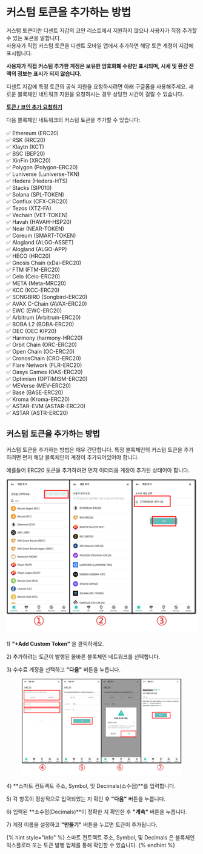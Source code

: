 # 커스텀 토큰을 추가하는 방법

커스텀 토큰이란 디센트 지갑의 코인 리스트에서 지원하지 않으나 사용자가 직접 추가할 수 있는 토큰을 말합니다.\
사용자가 직접 커스텀 토큰을 디센트 모바일 앱에서 추가하면 해당 토큰 계정이 지갑에 표시됩니다.

**사용자가 직접 커스텀 추가한 계정은 보유한 암호화폐 수량만 표시되며, 시세 및 환산 잔액의 정보는 표시가 되지 않습니다.**&#x20;

디센트 지갑에 특정 토큰의 공식 지원을 요청하시려면 아래 구글폼을 사용해주세요. 새로운 블록체인 네트워크 지원을 요청하시는 경우 상당한 시간이 걸릴 수 있습니다.

[**토큰 / 코인 추가 요청하기**](https://docs.google.com/forms/d/e/1FAIpQLSddydt7fv7D0ATnw49tCsBsex9DpHinAr0sebGb\_eQb0ne37g/viewform)



다음 블록체인 네트워크의 커스텀 토큰을 추가할 수 있습니다:\
\
✅ Ethereum (ERC20) \
✅ RSK (RRC20) \
✅ Klaytn (KCT) \
✅ BSC (BEP20) \
✅ XinFin (XRC20)  \
✅ Polygon (Polygon-ERC20) \
✅ Luniverse (Luniverse-TKN) \
✅ Hedera (Hedera-HTS)  \
✅ Stacks (SIP010)\
✅ Solana (SPL-TOKEN)\
✅ Conflux (CFX-CRC20)\
✅ Tezos (XTZ-FA)\
✅ Vechain (VET-TOKEN)\
✅ Havah (HAVAH-HSP20)\
✅ Near (NEAR-TOKEN)\
✅ Coreum (SMART-TOKEN)\
✅ Alogland (ALGO-ASSET)\
✅ Alogland (ALGO-APP)\
✅ HECO (HRC20)\
✅ Gnosis Chain (xDai-ERC20)\
✅ FTM (FTM-ERC20)  \
✅ Celo (Celo-ERC20) \
✅ META (Meta-MRC20) \
✅ KCC (KCC-ERC20) \
✅ SONGBIRD (Songbird-ERC20) \
✅ AVAX C-Chain (AVAX-ERC20)\
✅ EWC (EWC-ERC20) \
✅ Arbitrum (Arbitrum-ERC20)\
✅ BOBA L2 (BOBA-ERC20)\
✅ OEC (OEC KIP20)\
✅ Harmony (harmony-HRC20)\
✅ Orbit Chain (ORC-ERC20)\
✅ Open Chain (OC-ERC20)\
✅ CronosChain (CRO-ERC20)\
✅ Flare Network (FLR-ERC20)\
✅ Oasys Games (OAS-ERC20)\
✅ Optimism (OPTIMISM-ERC20)\
✅ MEVerse (MEV-ERC20)\
✅ Base (BASE-ERC20)\
✅ Kroma (Kroma-ERC20)\
✅ ASTAR-EVM (ASTAR-ERC20)\
✅ ASTAR (ASTR-ERC20)

## 커스텀 토큰을 추가하는 방법

커스텀 토큰을 추가하는 방법은 매우 간단합니다. 특정 블록체인의 커스텀 토큰을 추가하려면 먼저 해당 블록체인의 계정이 추가되어있어야 합니다.

예를들어 ERC20 토큰을 추가하려면 먼저 이더리움 계정이 추가된 상태어야 합니다.

<div align="left">

<img src="../../.gitbook/assets/계정추가-07.png" alt="">

</div>

1\) **"+Add Custom Token"** 을 클릭하세요.

2\) 추가하려는 토큰이 발행된 올바른 블록체인 네트워크를 선택합니다.

3\) 수수료 계정을 선택하고 **"다음"** 버튼을 누릅니다.

<figure><img src="../../.gitbook/assets/계정추가-08.png" alt=""><figcaption></figcaption></figure>

4\) **스마트 컨트랙트 주소, Symbol, 및 Decimals(소수점)**를 입력합니다.

5\) 각 항목이 정상적으로 입력되었는 지 확인 후 **"다음"** 버튼을 누릅니다.

6\) 입력된 **소수점(Decimals)**이 정확한 지 확인한 후 **"계속"** 버튼을 누릅니다.

7\) 계정 이름을 설정하고 **"만들기"** 버튼을 누르면 토큰이 추가됩니다.

{% hint style="info" %}
스마트 컨트랙트 주소, Symbol, 및 Decimals 은 블록체인 익스플로러 또는 토큰 발행 업체를 통해 확인할 수 있습니다.
{% endhint %}

